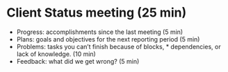 # Client Status meeting (25 min)

* Progress: accomplishments since the last meeting (5 min)
* Plans: goals and objectives for the next reporting period (5 min)
* Problems: tasks you can’t finish because of blocks, * dependencies, or lack of knowledge. (10 min)
* Feedback: what did we get wrong? (5 min)
